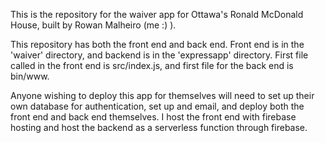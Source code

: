 This is the repository for the waiver app for Ottawa's Ronald McDonald House, built by Rowan Malheiro (me :) ).

This repository has both the front end and back end. Front end is in the 'waiver' directory, and backend is in the 'expressapp' directory. First file called in the front end is src/index.js, and first file for the back end is bin/www.

Anyone wishing to deploy this app for themselves will need to set up their own database for authentication, set up and email, and deploy both the front end and back end themselves. I host the front end with firebase hosting and host the backend as a serverless function through firebase.
